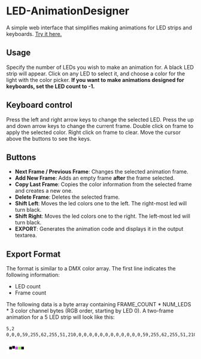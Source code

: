 # LED-AnimationDesigner
A simple web interface that simplifies making animations for LED strips and keyboards.
[Try it here.](https://nicolasdeory.github.io/LED-AnimationDesigner/)

## Usage
Specify the number of LEDs you wish to make an animation for. A black LED strip will appear.
Click on any LED to select it, and choose a color for the light with the color picker.
**If you want to make animations designed for keyboards, set the LED count to -1.**

## Keyboard control
Press the left and right arrow keys to change the selected LED.
Press the up and down arrow keys to change the current frame.
Double click on frame to apply the selected color.
Right click on frame to clear.
Move the cursor above the buttons to see the keys.

## Buttons
- **Next Frame / Previous Frame**: Changes the selected animation frame.
- **Add New Frame**: Adds an empty frame **after** the frame selected.
- **Copy Last Frame**: Copies the color information from the selected frame and creates a new one.
- **Delete Frame**: Deletes the selected frame.
- **Shift Left**: Moves the led colors one to the left. The right-most led will turn black.
- **Shift Right**: Moves the led colors one to the right. The left-most led will turn black.
- **EXPORT**: Generates the animation code and displays it in the output textarea.

## Export Format
The format is similar to a DMX color array.
The first line indicates the following information:
- LED count
- Frame count

The following data is a byte array containing FRAME_COUNT * NUM_LEDS * 3 color channel bytes (RGB order, starting by LED 0).
A two-frame animation for a 5 LED strip will look like this:
```
5,2
0,0,0,59,255,62,255,51,210,0,0,0,0,0,0,0,0,0,0,0,0,59,255,62,255,51,210,0,0,0
```
![](readme/demo-anim.gif)

